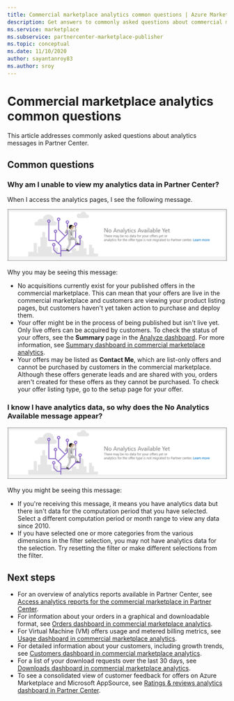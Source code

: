```yaml
---
title: Commercial marketplace analytics common questions | Azure Marketplace
description: Get answers to commonly asked questions about commercial marketplace analytics in Partner Center for offers published to Azure Marketplace.
ms.service: marketplace 
ms.subservice: partnercenter-marketplace-publisher
ms.topic: conceptual
ms.date: 11/10/2020
author: sayantanroy83
ms.author: sroy
---
```


# Commercial marketplace analytics common questions

This article addresses commonly asked questions about analytics messages in Partner Center.

## Common questions

### Why am I unable to view my analytics data in Partner Center?

When I access the analytics pages, I see the following message.

[![No data for your offers yet.](./media/analytics-faq-no-data.png)](./media/analytics-faq-no-data.png#lightbox)

Why you may be seeing this message:

- No acquisitions currently exist for your published offers in the commercial marketplace. This can mean that your offers are live in the commercial marketplace and customers are viewing your product listing pages, but customers haven't yet taken action to purchase and deploy them.
- Your offer might be in the process of being published but isn't live yet. Only live offers can be acquired by customers. To check the status of your offers, see the **Summary** page in the [Analyze dashboard](https://partner.microsoft.com/dashboard/commercial-marketplace/analytics/summary). For more information, see [Summary dashboard in commercial marketplace analytics](summary-dashboard.md).
- Your offers may be listed as **Contact Me**, which are list-only offers and cannot be purchased by customers in the commercial marketplace. Although these offers generate leads and are shared with you, orders aren't created for these offers as they cannot be purchased. To check your offer listing type, go to the setup page for your offer.

### I know I have analytics data, so why does the No Analytics Available message appear?

[![No data for your offers yet.](./media/analytics-faq-no-data.png)](./media/analytics-faq-no-data.png#lightbox)

Why you might be seeing this message:

- If you're receiving this message, it means you have analytics data but there isn't data for the computation period that you have selected. Select a different computation period or month range to view any data since 2010.
- If you have selected one or more categories from the various dimensions in the filter selection, you may not have analytics data for the selection. Try resetting the filter or make different selections from the filter.

## Next steps

- For an overview of analytics reports available in Partner Center, see [Access analytics reports for the commercial marketplace in Partner Center](analytics.md).
- For information about your orders in a graphical and downloadable format, see  [Orders dashboard in commercial marketplace analytics](orders-dashboard.md).
- For Virtual Machine (VM) offers usage and metered billing metrics, see [Usage dashboard in commercial marketplace analytics](usage-dashboard.md).
- For detailed information about your customers, including growth trends, see [Customers dashboard in commercial marketplace analytics](customer-dashboard.md).
- For a list of your download requests over the last 30 days, see [Downloads dashboard in commercial marketplace analytics](downloads-dashboard.md).
- To see a consolidated view of customer feedback for offers on Azure Marketplace and Microsoft AppSource, see [Ratings & reviews analytics dashboard in Partner Center](ratings-reviews.md).
